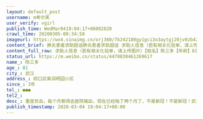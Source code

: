 ```yaml
---
layout: default_post
username: m希尔芙
user_verify: vgirl
publish_time: WedMar0419:04:17+08002020
crawl_time: 20200305-00:34:50
imageurl: https://wx4.sinaimg.cn/orj360/7b242180gy1gci3o3aytgj20jv0zb42p.jpg,https://wx1.sinaimg.cn/orj360/7b242180gy1gci3o3s8d6j20u01400xr.jpg,https://wx3.sinaimg.cn/orj360/7b242180gy1gci3o4ifufj20me13ste4.jpg,https://wx4.sinaimg.cn/orj360/7b242180gy1gci3o5m28gj20rj1cxn5i.jpg
content_brief: 肺炎患者求助超话肺炎患者求助超话 求助人信息（若有相关化验单，请上传图片）【姓名】陈三多【年龄】81【所在城市】武汉【所在小区、社区】硚口区紫润明园小区【患病时间】3年【联系方式】●●●  ●●●【其他紧急联系人】【病情描述】 重度贫血，每个月都得去医院输血， ...全文
content_full_raw: 求助人信息（若有相关化验单，请上传图片）【姓名】陈三多【年龄】81【所在城市】武汉【所在小区、社区】硚口区紫润明园小区【患病时间】3年【联系方式】●●●【其他紧急联系人】【病情描述】重度贫血，每个月都得去医院输血，现在已经拖了两个月了，不是新冠！不是新冠！武汉现在各个医院都不接受！患者生命垂危！急盼输血！我们家跑遍了医院，都找不到可以输血的医院！希望有办法#武汉求助#的人可以联系我们非肺炎重症疾病求助拜托了！🙏🙏#抗击新型肺炎第一线#
status_url: https://m.weibo.cn/status/4478830461269617
name_: 陈三多
age_: 81
city_: 武汉
address_: 硚口区紫润明园小区
since_: 3年
tel_: ●●●
tel2_: 
desc_: 重度贫血，每个月都得去医院输血，现在已经拖了两个月了，不是新冠！不是新冠！武汉现在各个医院都不接受！患者生命垂危！急盼输血！我们家跑遍了医院，都找不到可以输血的医院！希望有办法#武汉求助#的人可以联系我们非肺炎重症疾病求助拜托了！🙏🙏#抗击新型肺炎第一线#
publish_timestamp: 2020-03-04 19:04:17+08:00
---
```

